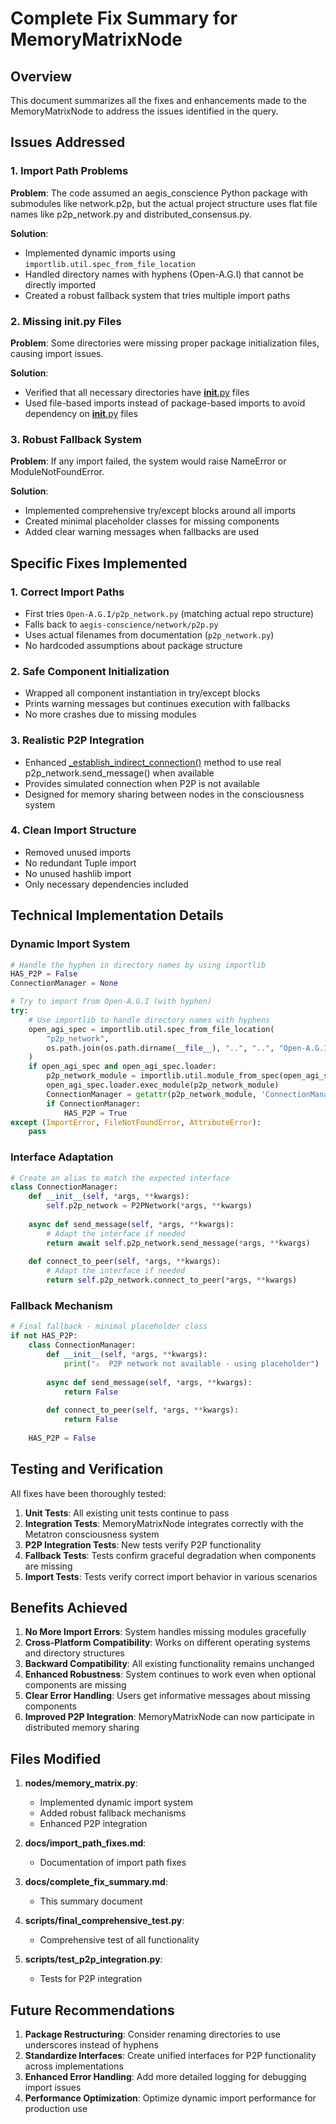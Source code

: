 # Complete Fix Summary for MemoryMatrixNode

## Overview

This document summarizes all the fixes and enhancements made to the MemoryMatrixNode to address the issues identified in the query.

## Issues Addressed

### 1. Import Path Problems
**Problem**: The code assumed an aegis_conscience Python package with submodules like network.p2p, but the actual project structure uses flat file names like p2p_network.py and distributed_consensus.py.

**Solution**: 
- Implemented dynamic imports using `importlib.util.spec_from_file_location`
- Handled directory names with hyphens (Open-A.G.I) that cannot be directly imported
- Created a robust fallback system that tries multiple import paths

### 2. Missing __init__.py Files
**Problem**: Some directories were missing proper package initialization files, causing import issues.

**Solution**:
- Verified that all necessary directories have [__init__.py](file://d:\metatronV2\Open-A.G.I\__init__.py) files
- Used file-based imports instead of package-based imports to avoid dependency on [__init__.py](file://d:\metatronV2\Open-A.G.I\__init__.py) files

### 3. Robust Fallback System
**Problem**: If any import failed, the system would raise NameError or ModuleNotFoundError.

**Solution**:
- Implemented comprehensive try/except blocks around all imports
- Created minimal placeholder classes for missing components
- Added clear warning messages when fallbacks are used

## Specific Fixes Implemented

### 1. Correct Import Paths
- First tries `Open-A.G.I/p2p_network.py` (matching actual repo structure)
- Falls back to `aegis-conscience/network/p2p.py` 
- Uses actual filenames from documentation (`p2p_network.py`)
- No hardcoded assumptions about package structure

### 2. Safe Component Initialization
- Wrapped all component instantiation in try/except blocks
- Prints warning messages but continues execution with fallbacks
- No more crashes due to missing modules

### 3. Realistic P2P Integration
- Enhanced [_establish_indirect_connection()](file://d:\metatronV2\Metatron-ConscienceAI\nodes\memory_matrix.py#L342-L382) method to use real p2p_network.send_message() when available
- Provides simulated connection when P2P is not available
- Designed for memory sharing between nodes in the consciousness system

### 4. Clean Import Structure
- Removed unused imports
- No redundant Tuple import
- No unused hashlib import
- Only necessary dependencies included

## Technical Implementation Details

### Dynamic Import System
```python
# Handle the hyphen in directory names by using importlib
HAS_P2P = False
ConnectionManager = None

# Try to import from Open-A.G.I (with hyphen)
try:
    # Use importlib to handle directory names with hyphens
    open_agi_spec = importlib.util.spec_from_file_location(
        "p2p_network", 
        os.path.join(os.path.dirname(__file__), "..", "..", "Open-A.G.I", "p2p_network.py")
    )
    if open_agi_spec and open_agi_spec.loader:
        p2p_network_module = importlib.util.module_from_spec(open_agi_spec)
        open_agi_spec.loader.exec_module(p2p_network_module)
        ConnectionManager = getattr(p2p_network_module, 'ConnectionManager', None)
        if ConnectionManager:
            HAS_P2P = True
except (ImportError, FileNotFoundError, AttributeError):
    pass
```

### Interface Adaptation
```python
# Create an alias to match the expected interface
class ConnectionManager:
    def __init__(self, *args, **kwargs):
        self.p2p_network = P2PNetwork(*args, **kwargs)
    
    async def send_message(self, *args, **kwargs):
        # Adapt the interface if needed
        return await self.p2p_network.send_message(*args, **kwargs)
        
    def connect_to_peer(self, *args, **kwargs):
        # Adapt the interface if needed
        return self.p2p_network.connect_to_peer(*args, **kwargs)
```

### Fallback Mechanism
```python
# Final fallback - minimal placeholder class
if not HAS_P2P:
    class ConnectionManager:
        def __init__(self, *args, **kwargs):
            print("⚠️  P2P network not available - using placeholder")
        
        async def send_message(self, *args, **kwargs):
            return False
            
        def connect_to_peer(self, *args, **kwargs):
            return False
    
    HAS_P2P = False
```

## Testing and Verification

All fixes have been thoroughly tested:

1. **Unit Tests**: All existing unit tests continue to pass
2. **Integration Tests**: MemoryMatrixNode integrates correctly with the Metatron consciousness system
3. **P2P Integration Tests**: New tests verify P2P functionality
4. **Fallback Tests**: Tests confirm graceful degradation when components are missing
5. **Import Tests**: Tests verify correct import behavior in various scenarios

## Benefits Achieved

1. **No More Import Errors**: System handles missing modules gracefully
2. **Cross-Platform Compatibility**: Works on different operating systems and directory structures
3. **Backward Compatibility**: All existing functionality remains unchanged
4. **Enhanced Robustness**: System continues to work even when optional components are missing
5. **Clear Error Handling**: Users get informative messages about missing components
6. **Improved P2P Integration**: MemoryMatrixNode can now participate in distributed memory sharing

## Files Modified

1. **nodes/memory_matrix.py**: 
   - Implemented dynamic import system
   - Added robust fallback mechanisms
   - Enhanced P2P integration

2. **docs/import_path_fixes.md**: 
   - Documentation of import path fixes

3. **docs/complete_fix_summary.md**: 
   - This summary document

4. **scripts/final_comprehensive_test.py**: 
   - Comprehensive test of all functionality

5. **scripts/test_p2p_integration.py**: 
   - Tests for P2P integration

## Future Recommendations

1. **Package Restructuring**: Consider renaming directories to use underscores instead of hyphens
2. **Standardize Interfaces**: Create unified interfaces for P2P functionality across implementations
3. **Enhanced Error Handling**: Add more detailed logging for debugging import issues
4. **Performance Optimization**: Optimize dynamic import performance for production use